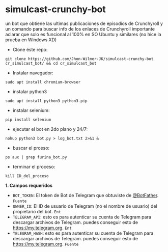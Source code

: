 # simulcast-crunchy-bot
un bot que obtiene las ultimas publicaciones de episodios de Crunchyroll y un comando para buscar info de los enlaces de Crunchyroll
importante aclarar que solo es funcional al 100% en SO Ubuntu y similares (no hice la prueba en Windows XD)

- Clone éste repo:
```
git clone https://github.com/Jhon-Wilmer-JK/simulcast-crunchy-bot cr_simulcast_bot/ && cd cr_simulcast_bot
```

- Instalar navegador:
```
sudo apt install chromium-browser
```

- instalar python3
```
sudo apt install python3 python3-pip
```

- instalar selenium:
```
pip install selenium
```

- ejecutar el bot en 2do plano y 24/7:
```
nohup python3 bot.py > log_bot.txt 2>&1 &
```

- buscar el prceso:
```
ps aux | grep furina_bot.py
```

- terminar el proceso:
```
kill ID_del_proceso
```
**1. Campos requeridos**

- `BOT_TOKEN`: El token de Bot de Telegram que obtuviste de [@BotFather](https://t.me/BotFather). `Fuente`
- `OWNER_ID`: El ID de usuario de Telegram (no el nombre de usuario) del propietario del bot. `Ent`
- `TELEGRAM_API`: esto es para autenticar su cuenta de Telegram para descargar archivos de Telegram. puedes conseguir esto
  de <https://my.telegram.org>. `Ent`
- `TELEGRAM_HASH`: esto es para autenticar su cuenta de Telegram para descargar archivos de Telegram. puedes conseguir esto
  de <https://my.telegram.org>. `Fuente`
